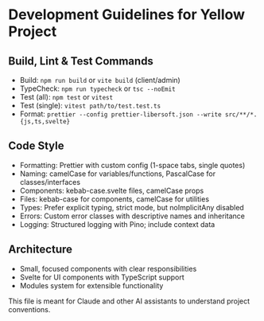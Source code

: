 # Development Guidelines for Yellow Project

## Build, Lint & Test Commands
- Build: `npm run build` or `vite build` (client/admin)
- TypeCheck: `npm run typecheck` or `tsc --noEmit`
- Test (all): `npm test` or `vitest`
- Test (single): `vitest path/to/test.test.ts`
- Format: `prettier --config prettier-libersoft.json --write src/**/*.{js,ts,svelte}`

## Code Style
- Formatting: Prettier with custom config (1-space tabs, single quotes)
- Naming: camelCase for variables/functions, PascalCase for classes/interfaces
- Components: kebab-case.svelte files, camelCase props
- Files: kebab-case for components, camelCase for utilities
- Types: Prefer explicit typing, strict mode, but noImplicitAny disabled
- Errors: Custom error classes with descriptive names and inheritance
- Logging: Structured logging with Pino; include context data

## Architecture
- Small, focused components with clear responsibilities
- Svelte for UI components with TypeScript support
- Modules system for extensible functionality

This file is meant for Claude and other AI assistants to understand project conventions.